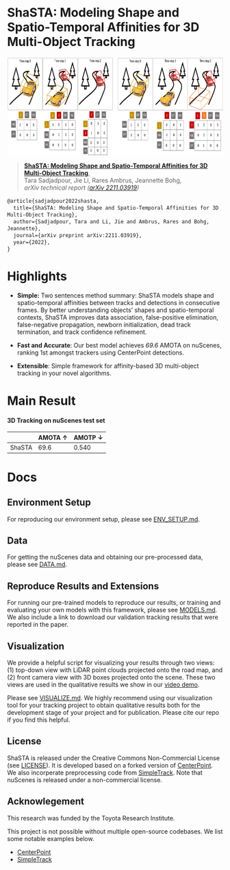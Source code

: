 # ShaSTA: Modeling Shape and Spatio-Temporal Affinities for 3D Multi-Object Tracking

<p align="center"> <img src='docs/teaser.png' align="center" height="230px"> </p>

> [**ShaSTA: Modeling Shape and Spatio-Temporal Affinities for 3D Multi-Object Tracking**](https://arxiv.org/abs/2211.03919),            
> Tara Sadjadpour, Jie Li, Rares Ambrus, Jeannette Bohg,        
> *arXiv technical report ([arXiv 2211.03919](https://arxiv.org/abs/2211.03919))*  



    @article{sadjadpour2022shasta,
      title={ShaSTA: Modeling Shape and Spatio-Temporal Affinities for 3D Multi-Object Tracking},
      author={Sadjadpour, Tara and Li, Jie and Ambrus, Rares and Bohg, Jeannette},
      journal={arXiv preprint arXiv:2211.03919},
      year={2022},
    }


# Highlights
- **Simple:** Two sentences method summary: ShaSTA models shape and spatio-temporal affinities between tracks and detections in consecutive frames. By better understanding objects’ shapes and spatio-temporal contexts, ShaSTA improves data association, false-positive elimination, false-negative propagation, newborn
initialization, dead track termination, and track confidence refinement.

- **Fast and Accurate**: Our best model achieves *69.6* AMOTA on nuScenes, ranking 1st amongst trackers using CenterPoint detections. 

- **Extensible**: Simple framework for affinity-based 3D multi-object tracking in your novel algorithms.

# Main Result 
#### 3D Tracking on nuScenes test set 

|          | AMOTA ↑ | AMOTP ↓ |
|----------|---------|---------|
| ShaSTA |   69.6      |  0.540       |


# Docs
## Environment Setup
For reproducing our environment setup, please see [ENV_SETUP.md](docs/ENV_SETUP.md).

## Data
For getting the nuScenes data and obtaining our pre-processed data, please see [DATA.md](docs/DATA.md).

## Reproduce Results and Extensions
For running our pre-trained models to reproduce our results, or training and evaluating your own models with this framework, please see [MODELS.md](docs/MODELS.md). We also include a link to download our validation tracking results that were reported in the paper. 

## Visualization
We provide a helpful script for visualizing your results through two views: (1) top-down view with LiDAR point clouds projected onto the road map, and (2) front camera view with 3D boxes projected onto the scene. These two views are used in the qualitative results we show in our [video demo](https://youtu.be/nWR48ws7ns8).

Please see [VISUALIZE.md](docs/VISUALIZE.md). We highly recommend using our visualization tool for your tracking project to obtain qualitative results both for the development stage of your project and for publication. Please cite our repo if you find this helpful. 

## License

ShaSTA is released under the Creative Commons Non-Commercial License (see [LICENSE](LICENSE)). It is developed based on a forked version of [CenterPoint](https://github.com/tianweiy/CenterPoint). We also incorperate preprocessing code from [SimpleTrack](https://github.com/tusen-ai/SimpleTrack). Note that nuScenes is released under a non-commercial license. 

## Acknowlegement
This research was funded by the Toyota Research Institute. 

This project is not possible without multiple open-source codebases. We list some notable examples below.  
* [CenterPoint](https://github.com/tianweiy/CenterPoint)
* [SimpleTrack](https://github.com/tusen-ai/SimpleTrack)